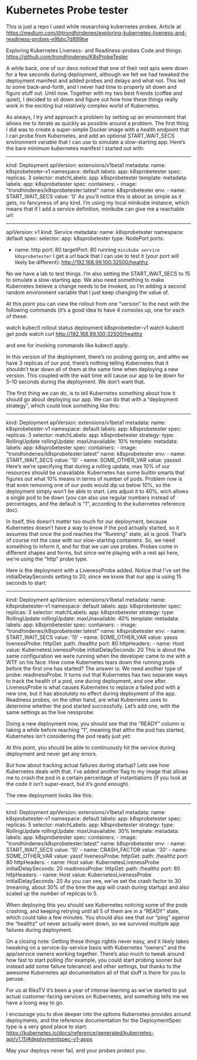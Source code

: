 # Kubernetes Probe tester

This is just a repo I used while researching kubernetes probes. Article at https://medium.com/@trondhindenes/exploring-kubernetes-liveness-and-readiness-probes-e9bbc7d899be



Exploring Kubernetes Liveness- and Readiness-probes
Code and things: https://github.com/trondhindenes/K8sProbeTester

A while back, one of our devs noticed that one of their rest apis were down for a few seconds during deployment, although we felt we had tweaked the deployment manifest and added probes and delays and what not. This led to some back-and-forth, and I never had time to properly sit down and figure stuff out. Until now. Together with my two best friends (coffee and quiet), I decided to sit down and figure out how how these things really work in the exciting but relatively complex world of Kubernetes.

As always, I try and approach a problem by setting up an environment that allows me to iterate as quickly as possible around a problem. The first thing I did was to create a super-simple Docker image with a health endpoint that I can probe from Kubernetes, and add an optional START_WAIT_SECS environment variable that I can use to simulate a slow-starting app. Here’s the bare minimum kubernetes manifest I started out with:

---
kind: Deployment
apiVersion: extensions/v1beta1
metadata:
  name: k8sprobetester-v1
  namespace: default
  labels:
    app: k8sprobetester
spec:
  replicas: 3
  selector:
    matchLabels:
      app: k8sprobetester
  template:
    metadata:
      labels:
        app: k8sprobetester
    spec:
      containers:
      - image: "trondhindenes/k8sprobetester:latest"
        name: k8sprobetester
        env:
          - name: START_WAIT_SECS
            value: '0'
As you’ll notice this is about as simple as it gets, no fancyness of any kind. I’m using my local minikube instance, which means that if I add a service definition, minikube can give me a reachable url:

---
apiVersion: v1
kind: Service
metadata:
  name: k8sprobetester
  namespace: default
spec:
  selector:
    app: k8sprobetester
  type: NodePort
  ports:
  - name: http
    port: 80
    targetPort: 80
running `minikube service k8sprobetester` I get a url back that I can use to test it (your port will likely be different): http://192.168.99.100:32500/healthz.

No we have a lab to test things. I’m also setting the START_WAIT_SECS to 15 to simulate a slow-starting app. We also need something to make Kubernetes believe a change needs to be invoked, so I’m adding a second random environment variable that I just keep changing the value of.

At this point you can view the rollout from one “version” to the next with the following commands (it’s a good idea to have 4 consoles up, one for each of these:

watch kubectl rollout status deployment k8sprobetester-v1
watch kubectl get pods
watch curl http://192.168.99.100:32500/healthz

and one for invoking commands like kubectl apply.

In this version of the deployment, there’s no probing going on, and altho we have 3 replicas of our pod, there’s nothing telling Kubernetes that it shouldn’t tear down all of them at the same time when deploying a new version. This coupled with the wait time will cause our app to be down for 5–10 seconds during the deployment. We don’t want that.

The first thing we can do, is to tell Kubernetes something about how it should go about deploying our app. We can do that with a “deployment strategy”, which could look something like this:

---
kind: Deployment
apiVersion: extensions/v1beta1
metadata:
  name: k8sprobetester-v1
  namespace: default
  labels:
    app: k8sprobetester
spec:
  replicas: 3
  selector:
    matchLabels:
      app: k8sprobetester
  strategy:
    type: RollingUpdate
    rollingUpdate:
      maxUnavailable: 10%
  template:
    metadata:
      labels:
        app: k8sprobetester
    spec:
      containers:
      - image: "trondhindenes/k8sprobetester:latest"
        name: k8sprobetester
        env:
          - name: START_WAIT_SECS
            value: '15'
          - name: SOME_OTHER_VAR
            value: yasssd
Here’s we’re specifying that during a rolling update, max 10% of our resources should be unavailable. Kubernetes has some builtin smarts that figures out what 10% means in terms of number of pods. Problem now is that even removing one of our pods would dip us below 10%, so the deployment simply won’t be able to start. Lets adjust it to 40%, wich allows a single pod to be down (you can also use regular numbers instead of percentages, and the default is “1”, according to the kubernetes reference doc).

In itself, this doesn’t matter too much for our deployment, because Kubernetes doesn’t have a way to know if the pod actually started, so it assumes that once the pod reaches the “Running” state, all is good. That’s of course not the case with our slow-starting containers. So, we need something to inform it, and for that we can use probes. Probes come in different shapes and forms, but since we’re playing with a rest api here, we’re using the “http” probe type.

Here is the deployment with a LivenessProbe added. Notice that I’ve set the initialDelaySeconds setting to 20, since we know that our app is using 15 seconds to start:

---
kind: Deployment
apiVersion: extensions/v1beta1
metadata:
  name: k8sprobetester-v1
  namespace: default
  labels:
    app: k8sprobetester
spec:
  replicas: 3
  selector:
    matchLabels:
      app: k8sprobetester
  strategy:
    type: RollingUpdate
    rollingUpdate:
      maxUnavailable: 40%
  template:
    metadata:
      labels:
        app: k8sprobetester
    spec:
      containers:
      - image: "trondhindenes/k8sprobetester:latest"
        name: k8sprobetester
        env:
          - name: START_WAIT_SECS
            value: '15'
          - name: SOME_OTHER_VAR
            value: yasss
        livenessProbe:
          httpGet:
            path: /healthz
            port: 80
            httpHeaders:
              - name: Host
                value: KubernetesLivenessProbe
          initialDelaySeconds: 20
This is about the same configuration we were running when the developer came to me with a WTF on his face. How come Kubernetes tears down the running pods before the first one has started? The answer is: We need another type of probe: readinessProbe. It turns out that Kubernetes has two separate ways to track the health of a pod, one during deployment, and one after. LivenessProbe is what causes Kubernetes to replace a failed pod with a new one, but it has absolutely no effect during deployment of the app. Readiness probes, on the other hand, are what Kubernetes uses to determine whether the pod started successfully. Let’s add one, with the same settings as the live nessprobe:

Doing a new deployment now, you should see that the “READY” column is taking a while before reaching “1”, meaning that altho the pod has started, Kubernetes isn’t considering the pod ready just yet:


At this point, you should be able to continuously hit the service during deployment and never get any errors.

But how about tracking actual failures during startup? Lets see how Kubernetes deals with that. I’ve added another flag to my image that allows me to crash the pod in a certain percentage of instantiations (if you look at the code it isn’t super-exact, but it’s good enough).

The new deployment looks like this:

---
kind: Deployment
apiVersion: extensions/v1beta1
metadata:
  name: k8sprobetester-v1
  namespace: default
  labels:
    app: k8sprobetester
spec:
  replicas: 5
  selector:
    matchLabels:
      app: k8sprobetester
  strategy:
    type: RollingUpdate
    rollingUpdate:
      maxUnavailable: 30%
  template:
    metadata:
      labels:
        app: k8sprobetester
    spec:
      containers:
      - image: "trondhindenes/k8sprobetester:latest"
        name: k8sprobetester
        env:
          - name: START_WAIT_SECS
            value: '15'
          - name: CRASH_FACTOR
            value: '30'
          - name: SOME_OTHER_VAR
            value: yassf
        livenessProbe:
          httpGet:
            path: /healthz
            port: 80
            httpHeaders:
              - name: Host
                value: KubernetesLivenessProbe
          initialDelaySeconds: 20
        readinessProbe:
          httpGet:
            path: /healthz
            port: 80
            httpHeaders:
              - name: Host
                value: KubernetesLivenessProbe
          initialDelaySeconds: 20
As you can see, we’ve set the crash factor to 30 (meaning, about 30% of the time the app will crash during startup) and also scaled up the number of replicas to 5.

When deploying this you should see Kubernetes noticing some of the pods crashing, and keeping retrying until all 5 of them are in a “READY” state, which could take a few minutes. You should also see that our “ping” against the “healthz” url never actually went down, so we survived multiple app failures during deployment.

On a closing note: Getting these things rightis never easy, and it likely takes tweaking on a service-by-service basis with Kubernetes “owners” and the app/service owners working together. There’s also much to tweak around how fast to start polling (for example, you could start probing sooner but instead add some failure tolerance) and other settings, but thanks to the awesome Kubernetes api documentation all of that stuff is there for you to peruse.

For us at RiksTV it’s been a year of intense learning as we’ve started to put actual customer-facing services on Kubernetes, and something tells me we have a loong way to go.

I encourage you to dive deeper into the options Kubernetes provides around deployments, and the reference documentation for the DeploymentSpec type is a very good place to start: https://kubernetes.io/docs/reference/generated/kubernetes-api/v1.11/#deploymentspec-v1-apps

May your deploys never fail, and your probes protect you.
 

